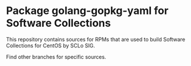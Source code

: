 # Package golang-gopkg-yaml for Software Collections

This repository contains sources for RPMs that are used
to build Software Collections for CentOS by SCLo SIG.

Find other branches for specific sources.
